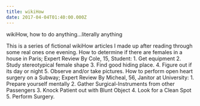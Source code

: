 ```yaml
---
title: wikiHow
date: 2017-04-04T01:40:00.000Z
---
```


wikiHow, how to do anything...literally anything

<section class="hidden" aria-description="Hidden text" tabindex="0">
This is a series of fictional wikiHow articles I made up after reading through some real ones one evening. How to determine if there are females in a house in Paris; Expert Review By Cole, 15, Student: 1. Get equipment 2. Study stereotypical female shape 3. Find good hiding place. 4. Figure out if its day or night 5. Observe and/or take pictures. How to perform open heart surgery on a Subway; Expert Review By Micheal, 56, Janitor at University: 1. Prepare yourself mentally 2. Gather Surgical-Instruments from other Passengers 3. Knock Patient out with Blunt Object 4. Look for a Clean Spot 5. Perform Surgery.
</section>